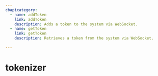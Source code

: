 ```yaml
---
cbapicategory:
  - name: addToken
    link: addToken
    description: Adds a token to the system via WebSocket.
  - name: getToken
    link: getToken
    description: Retrieves a token from the system via WebSocket.

---
```

# tokenizer
<CBAPICategory />
